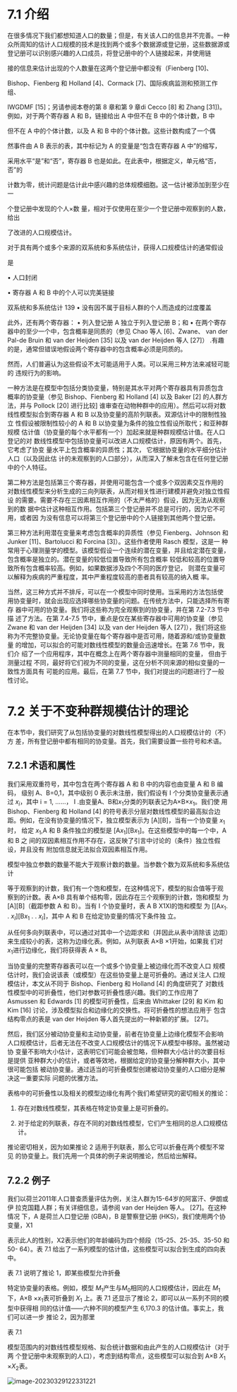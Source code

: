 # 7.1 介绍

在很多情况下我们都想知道人口的数量；但是，有关该人口的信息并不完善。一种众所周知的估计人口规模的技术是找到两个或多个数据源或登记册，这些数据源或登记册可以识别感兴趣的人口成员，将登记册中的个人链接起来，并使用链

接的信息来估计出现的个人数量在这两个登记册中都没有（Fienberg [10]、

Bishop、Fienberg 和 Holland [4]、Cormack [7]、国际疾病监测和预测工作组、

IWGDMF [15]；另请参阅本卷的第 8 章和第 9 章di Cecco [8] 和 Zhang [31])。例如，对于两个寄存器 A 和 B，链接给出 A 中但不在 B 中的个体计数，B 中

但不在 A 中的个体计数，以及 A 和 B 中的个体计数。这些计数构成了一个偶

然事件由 A B 表示的表，其中标记为 A 的变量是“包含在寄存器 A 中”的缩写， 

采用水平“是”和“否”，寄存器 B 也是如此。在此表中，根据定义，单元格“否，否”的

计数为零，统计问题是估计此中感兴趣的总体规模细胞。这一估计被添加到至少在一

个登记册中发现的个人×数 量，相对于仅使用在至少一个登记册中观察到的人数，给出

了改进的人口规模估计。 

对于具有两个或多个来源的双系统和多系统估计，获得人口规模估计的通常假设

是 

• 人口封闭 

 

• 寄存器 A 和 B 中的个人可以完美链接 

双系统和多系统估计 139   • 没有因不属于目标人群的个人而造成的过度覆盖 

此外，还有两个寄存器：  • 列入登记册 A 独立于列入登记册 B；和  • 在两个寄存器中的至少一个中，包含概率是同质的（参见 Chao 等人 [6]、Zwane、 van der Pal-de Bruin 和 van der Heijden [35] 以及 van der Heijden 等人  [27]） .有趣的是，通常但错误地假设两个寄存器中的包含概率必须是同质的。 

然而，人们普遍认为这些假设不太可能适用于人类。可以采用三种方法来减轻可能的 违规行为的影响。 

一种方法是在模型中包括分类协变量，特别是其水平对两个寄存器具有异质包含 概率的协变量（参见 Bishop、Fienberg 和 Holland [4] 以及 Baker [2] 的人群方 法，并与 Pollock [20] 进行比较] 谁审查在动物种群中的应用）。然后可以将对数 线性模型拟合到寄存器 A 和 B 以及协变量的高阶列联表。双源估计中的限制性独立 性假设被限制性较小的 A 和 B 以协变量为条件的独立性假设所取代；和亚种群规模 估计值（协变量的每个水平都有一个）加起来就是种群规模估计值。在人口登记的对 数线性模型中包括协变量可以改进人口规模估计，原因有两个。首先，它考虑了协变 量水平上包含概率的异质性；其次， 它根据协变量的水平细分估计人口（以及因此估 计的未观察到的人口部分），从而深入了解未包含在任何登记册中的个人特征。 

第二种方法是包括第三个寄存器，并使用可能包含一个或多个双因素交互作用的 对数线性模型来分析生成的三向列联表，从而对相关性进行建模并避免对独立性假设 的需要。需要不存在三因素相互作用的（不太严格的）假设，因为无法从观察到的数 据中估计这种相互作用。包括第三个登记册并不总是可行的，因为它不可用，或者因 为没有信息可以将第三个登记册中的个人链接到其他两个登记册。 

第三种方法利用潜在变量来考虑包含概率的异质性（参见 Fienberg、Johnson 和  Junker [11]、Bartolucci 和 Forcina [3]）。这些作者使用 Rasch 模型，这是一 种常用于心理测量学的模型。该模型假设一个连续的潜在变量，并且给定潜在变量， 包含概率是独立的。潜在变量的较低位置导致所有包含概率 较低和较高的位置导致所有包含概率较高。例如，如果数据涉及四个不同的医疗登记， 则潜在变量可以解释为疾病的严重程度，其中严重程度较高的患者具有较高的纳入概 率。 

当然，这三种方式并不排斥，可以在一个模型中同时使用。当采用的方法包括使 用协变量时，就会出现应选择哪些协变量的问题。在传统方法中，只能选择所有寄存 器中可用的协变量。我们将这些称为完全观察到的协变量，并在第 7.2-7.3 节中描 述了方法。在第 7.4-7.5 节中，重点是仅在某些寄存器中可用的协变量（参见  Zwane 和 van der Heijden [34] 以及 van der Heijden 等人 [27]），我们将这些 称为不完整协变量。无论协变量在每个寄存器中是否可用，随着源和/或协变量数量 的增加，可以拟合的可能对数线性模型的数量会迅速增长。在第 7.6 节中，我们介 绍了一个应用程序，其中在概念上在两个寄存器中测量相同的变量， 但由于测量过程 不同，最好将它们视为不同的变量，这在分析不同来源的相似变量的一致性方面具有 可能的应用。最后，在第 7.7 节中，我们对提出的问题进行了一般性讨论。

# 7.2 关于不变种群规模估计的理论 

在本节中，我们研究了从包括协变量的对数线性模型得出的人口规模估计的（不）方 差，所有登记册中都有相同的协变量。首先，我们需要设置一些符号和术语。

## 7.2.1 术语和属性 

我们采用双重符号，其中包含在两个寄存器 A 和 B 中的内容也由变量 A 和 B 编码， 级别 A、B=0,1，其中级别 0 表示未注册，我们假设有 I 个分类协变量表示通过 $x_{i}$，其中 i = 1, ……， I .由变量A、B和$x_{1}$分类的列联表记为A$\times$B$\times$$x_{1}$。我们使 用 Bishop、Fienberg 和 Holland [4] 的符号表示分层对数线性模型的最高拟合边 距。例如，在没有协变量的情况下，独立模型表示为 [A][B]，当有一个协变量 $x_{1}$时， 给定 $x_{1}$,A 和 B 条件独立的模型是 [A$x_{1}$][B$x_{1}$]。在这些模型中的每一个中，A 和 B 之 间的双因素相互作用不存在，这反映了引言中讨论的（条件）独立性假设，并且没有 附加信息就无法拟合双因素相互作用。 

模型中独立参数的数量不能大于观察计数的数量。当参数个数为双系统和多系统估计 

等于观察到的计数，我们有一个饱和模型，在这种情况下，模型的拟合值等于观 察到的计数。表 A$\times$B 具有单个结构零，因此存在三个观察到的计数，饱和模型 为 [A][B]（截距参数 A 和 B）。当有 I 个协变量时，表 A B X1XI的饱和模型 为 [[A$x_{1}$. . $x_{I}$][B$x_{1}$ . . $x_{I}$]，其中 A 和 B 在给定协变量的情况下条件独 立。 

从任何多向列联表中，可以通过对其中一个边距求和（并因此从表中消除该 边距）来生成较小的表，这称为边缘化表。例如，从列联表 A$\times$B $\times$1开始，如果我 们对 $x_{1}$进行边缘化，我们将获得表 A $\times$ B。 

当协变量的完整寄存器表可以在一个或多个协变量上被边缘化而不改变人口 规模估计时，我们会说该表（或模型）在这些协变量上是可折叠的。通过关注人 口规模估计，本文从不同于 Bishop、Fienberg 和 Holland [4] 的角度研究了 对数线性模型中的可折叠性，他们对参数可折叠性感兴趣。我们的工作应用了  Asmussen 和 Edwards [1] 的模型可折叠性，后来由 Whittaker [29] 和 Kim  和 Kim [16] 讨论，涉及模型拟合和边缘化的交换性。将可折叠性的想法应用于 包含结构零点的表是 van der Heijden 等人首先提出的一种新颖的扩展。 [27]。 

然后，我们区分被动协变量和主动协变量，前者在协变量上边缘化模型不会影响 人口规模估计，后者无法在不改变人口规模估计的情况下从模型中移除。虽然被动协 变量不影响大小估计，这表明它们可能会被忽略，但种群大小估计的次要目标是提供 亚种群大小的估计，或者等效地，根据给定的协变量分解种群大小，其中很可能包括 被动协变量。通过适当的可折叠模型创建被动协变量的人口细分是解决这一重要实际 问题的优雅方法。 

表格中的可折叠性以及相关的模型边缘化有两个我们希望研究的密切相关的推论： 

1. 存在对数线性模型，其表格在特定协变量上是可折叠的。 

2. 对于给定的列联表，存在不同的对数线性模型，它们产生相同的总人口规模估计。 

推论密切相关，因为如果推论 2 适用于列联表，那么它可以折叠在两个模型不常见 的协变量上。我们先用一个具体的例子来说明推论，然后给出解释。 

## 7.2.2 例子

我们以荷兰2011年人口普查质量评估为例，关注人群为15-64岁的阿富汗、伊朗或伊 拉克国籍人群；有关详细信息，请参阅 van der Heijden 等人。 [27]。在这种情况 下，A 是荷兰人口登记册 (GBA)，B 是警察登记册 (HKS)，我们使用两个协变量，X1

表示此人的性别，X2表示他们的年龄编码为四个频段（15-25、25-35、35-50 和 50- 64）。表 7.1 给出了一系列模型的估计值，这些模型可以拟合到生成的四向表中。 

表 7.1 说明了推论 1，即某些模型允许折叠 

特定协变量的表格。例如，模型 $M_{1}$产生与$M_{0}$相同的人口规模估计，因此在 $M_{1}$下，A$\times$B $\times$$x_{1}$表可折叠到 $X_{1}$ 上。表 7.1 还显示了推论 2，即可以从一系列不同的模型中获得相 同的估计值——六种不同的模型产生 6,170.3 的估计值。事实上，我们可以进一步 推论 2，因为那里 

表 7.1 

模型范围内的对数线性模型规格、拟合统计数据和由此产生的人口规模估计（对于两 个登记册中未观察到的人口），考虑到结构零点，这些模型可以拟合到 A$\times$B $X_{1}$ $\times$$X_{2}$表。

![image-20230329122331221](C:\Users\酒霍尔\AppData\Roaming\Typora\typora-user-images\image-20230329122331221.png)



